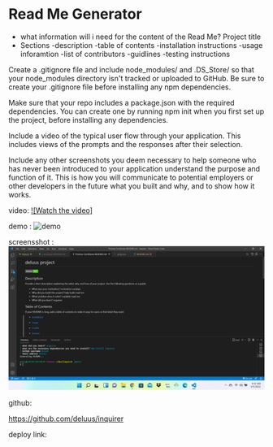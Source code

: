 # Read Me Generator

- what information will i need for the content of the Read Me?
Project title
- Sections
  -description
  -table of contents
  -installation instructions
  -usage inforamtion
  -list of contributors
  -guidlines 
  -testing instructions


Create a .gitignore file and include node_modules/ and .DS_Store/ so that your node_modules directory isn't tracked or uploaded to GitHub. Be sure to create your .gitignore file before installing any npm dependencies.


Make sure that your repo includes a package.json with the required dependencies. You can create one by running npm init when you first set up the project, before installing any dependencies.


Include a video of the typical user flow through your application. This includes views of the prompts and the responses after their selection.


Include any other screenshots you deem necessary to help someone who has never been introduced to your application understand the purpose and function of it. This is how you will communicate to potential employers or other developers in the future what you built and why, and to show how it works.

video:
[![Watch the video]](https://watch.screencastify.com/v/N4Zw3Me4jeLEqyVPqqRI)

demo :
![demo](https://user-images.githubusercontent.com/91577221/148994315-def17c39-06d6-4a71-bf26-cffcb14c1236.gif )


screensshot :
![](./images/HW9.png)



github:

https://github.com/deluus/inquirer


deploy link:
